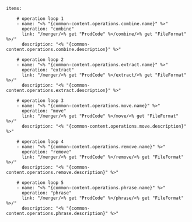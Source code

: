     items: 
          
        # operation loop 1
        - name: "<% "{common-content.operations.combine.name}" %>"
          operation: "combine"
          link: "/merger/<% get "ProdCode" %>/combine/<% get "FileFormat" %>/"
          description: "<% "{common-content.operations.combine.description}" %>"

        # operation loop 2
        - name: "<% "{common-content.operations.extract.name}" %>"
          operation: "extract"
          link: "/merger/<% get "ProdCode" %>/extract/<% get "FileFormat" %>/"
          description: "<% "{common-content.operations.extract.description}" %>"

        # operation loop 3
        - name: "<% "{common-content.operations.move.name}" %>"
          operation: "move"
          link: "/merger/<% get "ProdCode" %>/move/<% get "FileFormat" %>/"
          description: "<% "{common-content.operations.move.description}" %>"

        # operation loop 4
        - name: "<% "{common-content.operations.remove.name}" %>"
          operation: "remove"
          link: "/merger/<% get "ProdCode" %>/remove/<% get "FileFormat" %>/"
          description: "<% "{common-content.operations.remove.description}" %>"

        # operation loop 5
        - name: "<% "{common-content.operations.phrase.name}" %>"
          operation: "phrase"
          link: "/merger/<% get "ProdCode" %>/phrase/<% get "FileFormat" %>/"
          description: "<% "{common-content.operations.phrase.description}" %>"
          
        
          